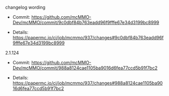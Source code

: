 changelog wording

* Commit: https://github.com/mcMMO-Dev/mcMMO/commit/9c0dbf84b763eadd96f9fffe67e34d3199bc8999

* Details: https://papermc.io/ci/job/mcmmo/937/changes#9c0dbf84b763eadd96f9fffe67e34d3199bc8999

2.1.124

* Commit: https://github.com/mcMMO-Dev/mcMMO/commit/988a8124cae1105ba9016d6fea77ccd5b91f7bc2

* Details: https://papermc.io/ci/job/mcmmo/937/changes#988a8124cae1105ba9016d6fea77ccd5b91f7bc2
